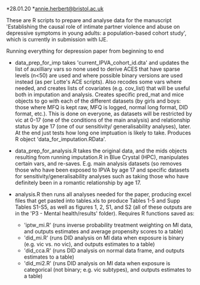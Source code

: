 *28.01.20
*annie.herbert@bristol.ac.uk

These are R scripts to prepare and analyse data for the manuscript 'Establishing the causal role of intimate partner violence and abuse on depressive symptoms in young adults: a population-based cohort study', which is currently in submission with IJE.

Running everything for depression paper from beginning to end
- data_prep_for_imp takes 'current_IPVA_cohort_id.dta' and updates the 
list of auxilliary vars so none used to derive ACES that have sparse levels 
(n<50) are used and where possible binary versions are used instead (as per 
Lotte's ACE scripts). Also recodes some vars where needed, and creates lists
of covariates (e.g. cov_list) that will be useful both in imputation and 
analysis. Creates specific pred_mat and mice objects to go with each of the
different datasets (by girls and boys: those where MFQ is kept raw, MFQ is 
logged, normal long format, DID format, etc.). This is done on everyone, as
datasets will be restricted by vic at 0-17 (one of the conditions of the 
main analysis) and relationship status by age 17 (one of our sensitivity/
generalisability analyses), later. At the end just tests how long one 
imptuation is likely to take. Produces R object 'data_for_imputation.RData'.

- data_prep_for_analysis.R takes the original data, and the mids objects 
resulting from running imputation.R in Blue Crystal (HPC), 
manipulates certain vars, and re-saves. E.g. main analysis datasets (so 
removes those who have been exposed to IPVA by age 17 and specific datasets 
for sensitivity/generalisability analyses such as taking those who have 
definitely been in a romantic relationship by age 17.

- analysis.R then runs all analyses needed for the paper, producing excel 
files that get pasted into tables.xls to produce Tables 1-5 and Supp Tables 
S1-S5, as well as figures 1, 2, S1, and S2 (all of these outputs are in the 
'P3 - Mental health/results' folder).
Requires R functions saved as:
	- 'iptw_mi.R' (runs inverse probability treatment weighting on MI 
	data, and outputs estimates and average propensity scores to a 
	table)
	- 'did_mi.R' (runs DID analysis on MI data when exposure is binary
	(e.g. vic vs. no vic), and outputs estimates to a table)
	- 'did_cca.R' (runs DID analysis on normal data frame, and outputs 
	estimates to a table)
	- 'did_mi2.R' (runs DID analysis on MI data when exposure is 
	categorical (not binary; e.g. vic subtypes), and outputs estimates 
	to a table)





